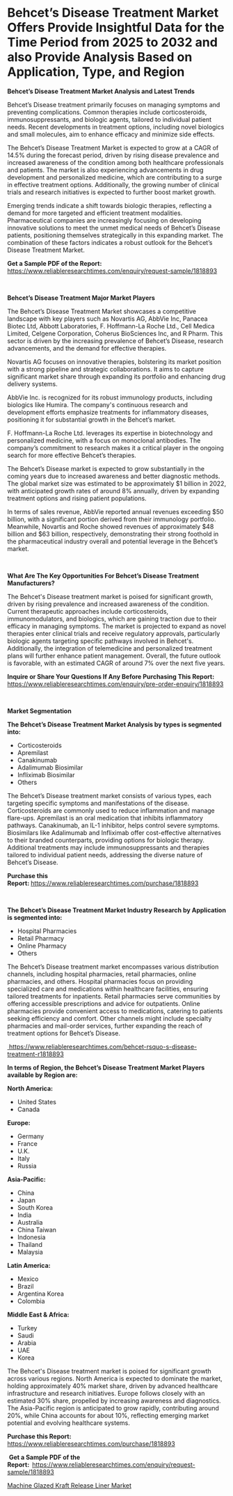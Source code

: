 <p><h1>Behcet’s Disease Treatment Market Offers Provide Insightful Data for the Time Period from 2025 to 2032 and also Provide Analysis Based on Application, Type, and Region</h1></p><p><strong>Behcet’s Disease Treatment Market Analysis and Latest Trends</strong></p>
<p><p>Behcet’s Disease treatment primarily focuses on managing symptoms and preventing complications. Common therapies include corticosteroids, immunosuppressants, and biologic agents, tailored to individual patient needs. Recent developments in treatment options, including novel biologics and small molecules, aim to enhance efficacy and minimize side effects.</p><p>The Behcet’s Disease Treatment Market is expected to grow at a CAGR of 14.5% during the forecast period, driven by rising disease prevalence and increased awareness of the condition among both healthcare professionals and patients. The market is also experiencing advancements in drug development and personalized medicine, which are contributing to a surge in effective treatment options. Additionally, the growing number of clinical trials and research initiatives is expected to further boost market growth.</p><p>Emerging trends indicate a shift towards biologic therapies, reflecting a demand for more targeted and efficient treatment modalities. Pharmaceutical companies are increasingly focusing on developing innovative solutions to meet the unmet medical needs of Behcet’s Disease patients, positioning themselves strategically in this expanding market. The combination of these factors indicates a robust outlook for the Behcet’s Disease Treatment Market.</p></p>
<p><strong>Get a Sample PDF of the Report:&nbsp;</strong> <a href="https://www.reliableresearchtimes.com/enquiry/request-sample/1818893?utm_campaign=2740&utm_medium=2&utm_source=Github&utm_content=ia&utm_term=26032025&utm_id=behcets-disease-treatment">https://www.reliableresearchtimes.com/enquiry/request-sample/1818893</a></p>
<p>&nbsp;</p>
<p><strong>Behcet’s Disease Treatment Major Market Players</strong></p>
<p><p>The Behcet’s Disease Treatment Market showcases a competitive landscape with key players such as Novartis AG, AbbVie Inc, Panacea Biotec Ltd, Abbott Laboratories, F. Hoffmann-La Roche Ltd., Cell Medica Limited, Celgene Corporation, Coherus BioSciences Inc, and R Pharm. This sector is driven by the increasing prevalence of Behcet’s Disease, research advancements, and the demand for effective therapies.</p><p>Novartis AG focuses on innovative therapies, bolstering its market position with a strong pipeline and strategic collaborations. It aims to capture significant market share through expanding its portfolio and enhancing drug delivery systems.</p><p>AbbVie Inc. is recognized for its robust immunology products, including biologics like Humira. The company's continuous research and development efforts emphasize treatments for inflammatory diseases, positioning it for substantial growth in the Behcet’s market.</p><p>F. Hoffmann-La Roche Ltd. leverages its expertise in biotechnology and personalized medicine, with a focus on monoclonal antibodies. The company’s commitment to research makes it a critical player in the ongoing search for more effective Behcet’s therapies.</p><p>The Behcet’s Disease market is expected to grow substantially in the coming years due to increased awareness and better diagnostic methods. The global market size was estimated to be approximately $1 billion in 2022, with anticipated growth rates of around 8% annually, driven by expanding treatment options and rising patient populations.</p><p>In terms of sales revenue, AbbVie reported annual revenues exceeding $50 billion, with a significant portion derived from their immunology portfolio. Meanwhile, Novartis and Roche showed revenues of approximately $48 billion and $63 billion, respectively, demonstrating their strong foothold in the pharmaceutical industry overall and potential leverage in the Behcet’s market.</p></p>
<p>&nbsp;</p>
<p><strong>What Are The Key Opportunities For Behcet’s Disease Treatment Manufacturers?</strong></p>
<p><p>The Behcet's Disease treatment market is poised for significant growth, driven by rising prevalence and increased awareness of the condition. Current therapeutic approaches include corticosteroids, immunomodulators, and biologics, which are gaining traction due to their efficacy in managing symptoms. The market is projected to expand as novel therapies enter clinical trials and receive regulatory approvals, particularly biologic agents targeting specific pathways involved in Behcet's. Additionally, the integration of telemedicine and personalized treatment plans will further enhance patient management. Overall, the future outlook is favorable, with an estimated CAGR of around 7% over the next five years.</p></p>
<p><strong>Inquire or Share Your Questions If Any Before Purchasing This Report:</strong> <a href="https://www.reliableresearchtimes.com/enquiry/pre-order-enquiry/1818893?utm_campaign=2740&utm_medium=2&utm_source=Github&utm_content=ia&utm_term=26032025&utm_id=behcets-disease-treatment">https://www.reliableresearchtimes.com/enquiry/pre-order-enquiry/1818893</a></p>
<p>&nbsp;</p>
<p><strong>Market Segmentation</strong></p>
<p><strong>The Behcet’s Disease Treatment Market Analysis by types is segmented into:</strong></p>
<p><ul><li>Corticosteroids</li><li>Apremilast</li><li>Canakinumab</li><li>Adalimumab Biosimilar</li><li>Infliximab Biosimilar</li><li>Others</li></ul></p>
<p><p>The Behcet’s Disease treatment market consists of various types, each targeting specific symptoms and manifestations of the disease. Corticosteroids are commonly used to reduce inflammation and manage flare-ups. Apremilast is an oral medication that inhibits inflammatory pathways. Canakinumab, an IL-1 inhibitor, helps control severe symptoms. Biosimilars like Adalimumab and Infliximab offer cost-effective alternatives to their branded counterparts, providing options for biologic therapy. Additional treatments may include immunosuppressants and therapies tailored to individual patient needs, addressing the diverse nature of Behcet’s Disease.</p></p>
<p><strong>Purchase this Report:&nbsp;</strong><a href="https://www.reliableresearchtimes.com/purchase/1818893?utm_campaign=2740&utm_medium=2&utm_source=Github&utm_content=ia&utm_term=26032025&utm_id=behcets-disease-treatment">https://www.reliableresearchtimes.com/purchase/1818893</a></p>
<p>&nbsp;</p>
<p><strong>The Behcet’s Disease Treatment Market Industry Research by Application is segmented into:</strong></p>
<p><ul><li>Hospital Pharmacies</li><li>Retail Pharmacy</li><li>Online Pharmacy</li><li>Others</li></ul></p>
<p><p>The Behcet’s Disease treatment market encompasses various distribution channels, including hospital pharmacies, retail pharmacies, online pharmacies, and others. Hospital pharmacies focus on providing specialized care and medications within healthcare facilities, ensuring tailored treatments for inpatients. Retail pharmacies serve communities by offering accessible prescriptions and advice for outpatients. Online pharmacies provide convenient access to medications, catering to patients seeking efficiency and comfort. Other channels might include specialty pharmacies and mail-order services, further expanding the reach of treatment options for Behcet’s Disease.</p></p>
<p><a href="https://www.reliableresearchtimes.com/behcet-rsquo-s-disease-treatment-r1818893?utm_campaign=2740&utm_medium=2&utm_source=Github&utm_content=ia&utm_term=26032025&utm_id=behcets-disease-treatment">&nbsp;https://www.reliableresearchtimes.com/behcet-rsquo-s-disease-treatment-r1818893</a></p>
<p><strong>In terms of Region, the Behcet’s Disease Treatment Market Players available by Region are:</strong></p>
<p>
    <p> <strong> North America: </strong>
        <ul>
            <li>United States</li>
            <li>Canada</li>
        </ul>
        </p> 
    <p> <strong> Europe: </strong>
        <ul>
            <li>Germany</li>
            <li>France</li>
            <li>U.K.</li>
            <li>Italy</li>
            <li>Russia</li>
        </ul>
        </p> 
    <p> <strong> Asia-Pacific: </strong>
        <ul>
            <li>China</li>
            <li>Japan</li>
            <li>South Korea</li>
            <li>India</li>
            <li>Australia</li>
            <li>China Taiwan</li>
            <li>Indonesia</li>
            <li>Thailand</li>
            <li>Malaysia</li>
        </ul>
        </p> 
    <p> <strong> Latin America: </strong>
        <ul>
            <li>Mexico</li>
            <li>Brazil</li>
            <li>Argentina Korea</li>
            <li>Colombia</li>
        </ul>
        </p> 
    <p> <strong> Middle East & Africa: </strong>
        <ul>
            <li>Turkey</li>
            <li>Saudi</li>
            <li>Arabia</li>
            <li>UAE</li>
            <li>Korea</li>
        </ul>
    </p>
    </p>
<p><p>The Behcet's Disease treatment market is poised for significant growth across various regions. North America is expected to dominate the market, holding approximately 40% market share, driven by advanced healthcare infrastructure and research initiatives. Europe follows closely with an estimated 30% share, propelled by increasing awareness and diagnostics. The Asia-Pacific region is anticipated to grow rapidly, contributing around 20%, while China accounts for about 10%, reflecting emerging market potential and evolving healthcare systems.</p></p>
<p><strong>Purchase this Report: </strong><a href="https://www.reliableresearchtimes.com/purchase/1818893?utm_campaign=2740&utm_medium=2&utm_source=Github&utm_content=ia&utm_term=26032025&utm_id=behcets-disease-treatment">https://www.reliableresearchtimes.com/purchase/1818893</a></p>
<p>&nbsp;<strong>Get a Sample PDF of the Report:&nbsp;&nbsp;</strong><a href="https://www.reliableresearchtimes.com/enquiry/request-sample/1818893?utm_campaign=2740&utm_medium=2&utm_source=Github&utm_content=ia&utm_term=26032025&utm_id=behcets-disease-treatment">https://www.reliableresearchtimes.com/enquiry/request-sample/1818893</a></p>
<p><strong></strong></p>
<p><p><a href="https://github.com/djembashote/Market-Research-Report-List-1/blob/main/machine-glazed-kraft-release-liner-market.md?utm_campaign=2740&utm_medium=2&utm_source=Github&utm_content=ia&utm_term=26032025&utm_id=behcets-disease-treatment">Machine Glazed Kraft Release Liner Market</a></p></p>